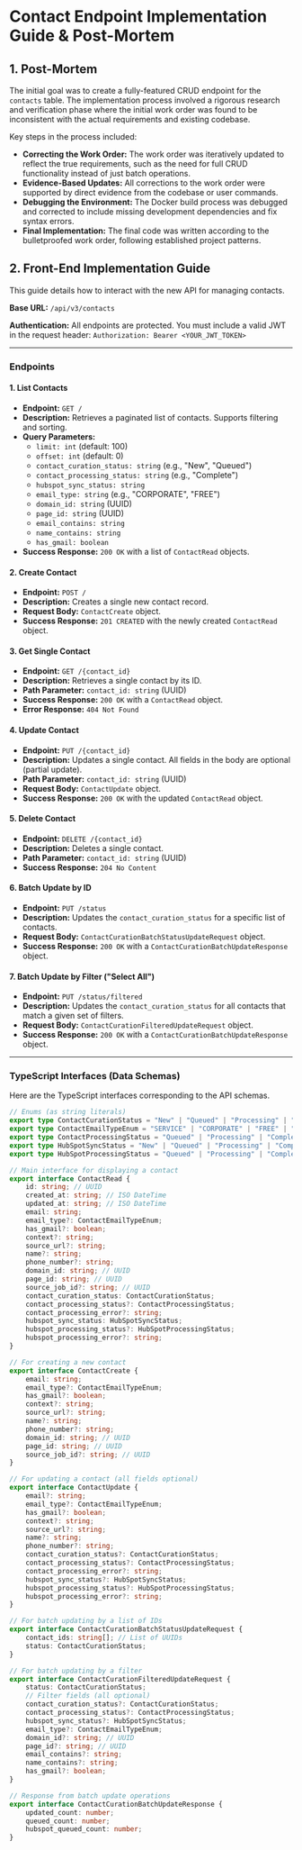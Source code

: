 # Contact Endpoint Implementation Guide & Post-Mortem

## 1. Post-Mortem

The initial goal was to create a fully-featured CRUD endpoint for the `contacts` table. The implementation process involved a rigorous research and verification phase where the initial work order was found to be inconsistent with the actual requirements and existing codebase.

Key steps in the process included:
- **Correcting the Work Order:** The work order was iteratively updated to reflect the true requirements, such as the need for full CRUD functionality instead of just batch operations.
- **Evidence-Based Updates:** All corrections to the work order were supported by direct evidence from the codebase or user commands.
- **Debugging the Environment:** The Docker build process was debugged and corrected to include missing development dependencies and fix syntax errors.
- **Final Implementation:** The final code was written according to the bulletproofed work order, following established project patterns.

## 2. Front-End Implementation Guide

This guide details how to interact with the new API for managing contacts.

**Base URL:** `/api/v3/contacts`

**Authentication:** All endpoints are protected. You must include a valid JWT in the request header:
`Authorization: Bearer <YOUR_JWT_TOKEN>`

---

### Endpoints

#### 1. List Contacts

- **Endpoint:** `GET /`
- **Description:** Retrieves a paginated list of contacts. Supports filtering and sorting.
- **Query Parameters:**
  - `limit: int` (default: 100)
  - `offset: int` (default: 0)
  - `contact_curation_status: string` (e.g., "New", "Queued")
  - `contact_processing_status: string` (e.g., "Complete")
  - `hubspot_sync_status: string`
  - `email_type: string` (e.g., "CORPORATE", "FREE")
  - `domain_id: string` (UUID)
  - `page_id: string` (UUID)
  - `email_contains: string`
  - `name_contains: string`
  - `has_gmail: boolean`
- **Success Response:** `200 OK` with a list of `ContactRead` objects.

#### 2. Create Contact

- **Endpoint:** `POST /`
- **Description:** Creates a single new contact record.
- **Request Body:** `ContactCreate` object.
- **Success Response:** `201 CREATED` with the newly created `ContactRead` object.

#### 3. Get Single Contact

- **Endpoint:** `GET /{contact_id}`
- **Description:** Retrieves a single contact by its ID.
- **Path Parameter:** `contact_id: string` (UUID)
- **Success Response:** `200 OK` with a `ContactRead` object.
- **Error Response:** `404 Not Found`

#### 4. Update Contact

- **Endpoint:** `PUT /{contact_id}`
- **Description:** Updates a single contact. All fields in the body are optional (partial update).
- **Path Parameter:** `contact_id: string` (UUID)
- **Request Body:** `ContactUpdate` object.
- **Success Response:** `200 OK` with the updated `ContactRead` object.

#### 5. Delete Contact

- **Endpoint:** `DELETE /{contact_id}`
- **Description:** Deletes a single contact.
- **Path Parameter:** `contact_id: string` (UUID)
- **Success Response:** `204 No Content`

#### 6. Batch Update by ID

- **Endpoint:** `PUT /status`
- **Description:** Updates the `contact_curation_status` for a specific list of contacts.
- **Request Body:** `ContactCurationBatchStatusUpdateRequest` object.
- **Success Response:** `200 OK` with a `ContactCurationBatchUpdateResponse` object.

#### 7. Batch Update by Filter ("Select All")

- **Endpoint:** `PUT /status/filtered`
- **Description:** Updates the `contact_curation_status` for all contacts that match a given set of filters.
- **Request Body:** `ContactCurationFilteredUpdateRequest` object.
- **Success Response:** `200 OK` with a `ContactCurationBatchUpdateResponse` object.

---

### TypeScript Interfaces (Data Schemas)

Here are the TypeScript interfaces corresponding to the API schemas.

```typescript
// Enums (as string literals)
export type ContactCurationStatus = "New" | "Queued" | "Processing" | "Complete" | "Error" | "Skipped";
export type ContactEmailTypeEnum = "SERVICE" | "CORPORATE" | "FREE" | "UNKNOWN";
export type ContactProcessingStatus = "Queued" | "Processing" | "Complete" | "Error";
export type HubSpotSyncStatus = "New" | "Queued" | "Processing" | "Complete" | "Error" | "Skipped";
export type HubSpotProcessingStatus = "Queued" | "Processing" | "Complete" | "Error";

// Main interface for displaying a contact
export interface ContactRead {
    id: string; // UUID
    created_at: string; // ISO DateTime
    updated_at: string; // ISO DateTime
    email: string;
    email_type?: ContactEmailTypeEnum;
    has_gmail?: boolean;
    context?: string;
    source_url?: string;
    name?: string;
    phone_number?: string;
    domain_id: string; // UUID
    page_id: string; // UUID
    source_job_id?: string; // UUID
    contact_curation_status: ContactCurationStatus;
    contact_processing_status?: ContactProcessingStatus;
    contact_processing_error?: string;
    hubspot_sync_status: HubSpotSyncStatus;
    hubspot_processing_status?: HubSpotProcessingStatus;
    hubspot_processing_error?: string;
}

// For creating a new contact
export interface ContactCreate {
    email: string;
    email_type?: ContactEmailTypeEnum;
    has_gmail?: boolean;
    context?: string;
    source_url?: string;
    name?: string;
    phone_number?: string;
    domain_id: string; // UUID
    page_id: string; // UUID
    source_job_id?: string; // UUID
}

// For updating a contact (all fields optional)
export interface ContactUpdate {
    email?: string;
    email_type?: ContactEmailTypeEnum;
    has_gmail?: boolean;
    context?: string;
    source_url?: string;
    name?: string;
    phone_number?: string;
    contact_curation_status?: ContactCurationStatus;
    contact_processing_status?: ContactProcessingStatus;
    contact_processing_error?: string;
    hubspot_sync_status?: HubSpotSyncStatus;
    hubspot_processing_status?: HubSpotProcessingStatus;
    hubspot_processing_error?: string;
}

// For batch updating by a list of IDs
export interface ContactCurationBatchStatusUpdateRequest {
    contact_ids: string[]; // List of UUIDs
    status: ContactCurationStatus;
}

// For batch updating by a filter
export interface ContactCurationFilteredUpdateRequest {
    status: ContactCurationStatus;
    // Filter fields (all optional)
    contact_curation_status?: ContactCurationStatus;
    contact_processing_status?: ContactProcessingStatus;
    hubspot_sync_status?: HubSpotSyncStatus;
    email_type?: ContactEmailTypeEnum;
    domain_id?: string; // UUID
    page_id?: string; // UUID
    email_contains?: string;
    name_contains?: string;
    has_gmail?: boolean;
}

// Response from batch update operations
export interface ContactCurationBatchUpdateResponse {
    updated_count: number;
    queued_count: number;
    hubspot_queued_count: number;
}
```
